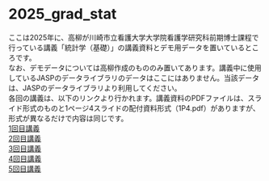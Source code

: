 # 2025_grad_stat
ここは2025年に、高柳が川崎市立看護大学大学院看護学研究科前期博士課程で行っている講義「統計学（基礎）」の講義資料とデモ用データを置いているところです。</br>
なお、デモデータについては高柳作成のもののみ置いてあります。講義中に使用しているJASPのデータライブラリのデータはここにはありません。当該データは、JASPのデータライブラリより利用してください。</br>
各回の講義は、以下のリンクより行かれます。講義資料のPDFファイルは、スライド形式のものと1ページ4スライドの配付資料形式（1P4.pdf）がありますが、形式が異なるだけで内容は同じです。</br>
[1回目講義](https://github.com/kerokerodasu-collab/2025_grad_stat/blob/01/README.md#01)</br>
[2回目講義](https://github.com/kerokerodasu-collab/2025_grad_stat/blob/02/README.md#02)</br>
[3回目講義](https://github.com/kerokerodasu-collab/2025_grad_stat/blob/03/README.md#03)</br>
[4回目講義](https://github.com/kerokerodasu-collab/2025_grad_stat/blob/04/README.md#04)</br>
[5回目講義](https://github.com/kerokerodasu-collab/2025_grad_stat/blob/05/README.md#05)
